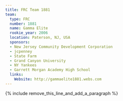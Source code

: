 ```yaml
---
title: FRC Team 1881
team:
  type: FRC
  number: 1881
  name: Gamma Elite
  rookie_year: 2006
  location: Paterson, NJ, USA
  sponsors:
  - New Jersey Community Development Corporation
  - jcpenney
  - State Farm
  - Grand Canyon University
  - NY Yankees
  - Garrett Morgan Academy High School
  links:
    Website: http://gammaelite1881.webs.com
---
```


{% include remove_this_line_and_add_a_paragraph %}